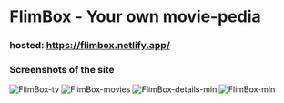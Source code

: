 # FlimBox - Your own movie-pedia

### hosted: https://flimbox.netlify.app/

### Screenshots of the site
![FlimBox-tv](https://user-images.githubusercontent.com/85427449/204139384-50adb080-cf8e-441f-b4d0-7c2ec0ebdac5.png)
![FlimBox-movies](https://user-images.githubusercontent.com/85427449/204139386-e9cc76bb-f4ad-4179-afc5-b7913d27a7a1.png)
![FlimBox-details-min](https://user-images.githubusercontent.com/85427449/204139387-608b3607-ed99-448c-9045-dd3b12fc915b.png)
![FlimBox-min](https://user-images.githubusercontent.com/85427449/204139389-8ee51c41-bfcb-47ab-a7f5-8953d5d5436b.png)
